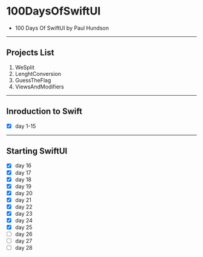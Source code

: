 # 100DaysOfSwiftUI

* 100 Days Of SwiftUI by Paul Hundson
<hr>

## Projects List
1. WeSplit
2. LenghtConversion
3. GuessTheFlag
4. ViewsAndModifiers

<hr>

## Inroduction to Swift
- [X] day 1-15
<hr>

## Starting SwiftUI
- [X] day 16
- [X] day 17
- [X] day 18
- [X] day 19
- [X] day 20
- [X] day 21
- [X] day 22
- [X] day 23
- [X] day 24
- [X] day 25
- [ ] day 26
- [ ] day 27
- [ ] day 28
